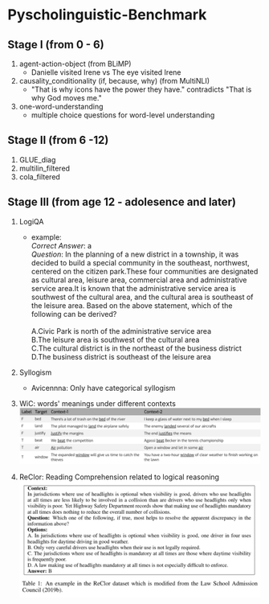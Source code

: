 # Pyscholinguistic-Benchmark

## Stage I (from 0 - 6)
1. agent-action-object (from BLiMP)
   - Danielle visited Irene vs The eye visited Irene
2. causality_conditionality (if, because, why) (from MultiNLI)
   - "That is why icons have the power they have." contradicts "That is why God moves me."
3. one-word-understanding
   - multiple choice questions for word-level understanding

## Stage II (from 6 -12)
1. GLUE_diag
2. multilin_filtered
3. cola_filtered

## Stage III (from age 12 - adolesence and later)
1. LogiQA
   - example: \
    *Correct Answer*: a \
    *Question*: In the planning of a new district in a township, it was decided to build a special community in the southeast, northwest, centered on the citizen park.These four communities are designated as cultural area, leisure area, commercial area and administrative service area.It is known that the administrative service area is southwest of the cultural area, and the cultural area is southeast of the leisure area.
    Based on the above statement, which of the following can be derived? \
    \
    A.Civic Park is north of the administrative service area \
    B.The leisure area is southwest of the cultural area\
    C.The cultural district is in the northeast of the business district \
    D.The business district is southeast of the leisure area
1. Syllogism
   - Avicennna: Only have categorical syllogism

2. WiC: words' meanings under different contexts
   ![Alt text](./StageIII/pics/WiC_pic1.png)

3. ReClor: Reading Comprehension related to logical reasoning
   ![Alt text](./StageIII/pics/ReClor_pic1.png)

   
